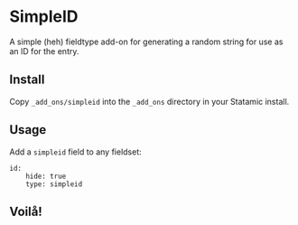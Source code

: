 # SimpleID
A simple (heh) fieldtype add-on for generating a random string for use as an ID for the entry.

## Install
Copy `_add_ons/simpleid` into the `_add_ons` directory in your Statamic install.

## Usage
Add a `simpleid` field to any fieldset:

	id:
		hide: true
		type: simpleid

## Voilå!